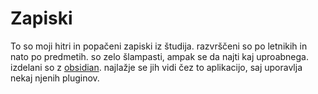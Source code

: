 # Zapiski
To so moji hitri in popačeni zapiski iz študija.
razvrščeni so po letnikih in nato po predmetih. so zelo šlampasti, ampak se da najti kaj uproabnega.
izdelani so z [obsidian](https://obsidian.md/). najlažje se jih vidi čez to aplikacijo, saj uporavlja nekaj njenih pluginov.
